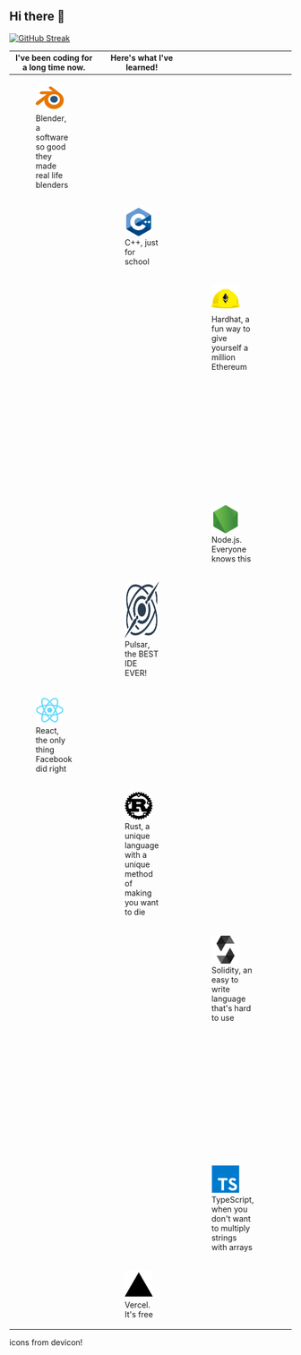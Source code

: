 ## Hi there 👋

<!--
**aaronzshey/aaronzshey** is a ✨ _special_ ✨ repository because its `README.md` (this file) appears on your GitHub profile.

Here are some ideas to get you started:

- 🔭 I’m currently working on ...
- 🌱 I’m currently learning ...
- 👯 I’m looking to collaborate on ...
- 🤔 I’m looking for help with ...
- 💬 Ask me about ...
- 📫 How to reach me: ...
- 😄 Pronouns: ...
- ⚡ Fun fact: ...
-->

[![GitHub Streak](https://aaron-github-streak.vercel.app?user=aaronzshey&theme=ambient-gradient&hide_border=true&border_radius=25)](https://git.io/streak-stats)

| I've been coding for a long time now. | Here's what I've learned!  |   |   |   
|---|---|---|---|
|<figure><img height="50px" src="./blender-original.svg"></img><br /><figcaption>Blender, a software so good they made real life blenders </figcaption></figure>|   |  |   |  
|   |  <figure><img height="50px" src="./cplusplus-original.svg"></img><br /><figcaption>C++, just for school</figcaption></figure> |   |   |   
|   |   |  <figure><img height="50px" src="./hardhat-original.svg"></img><br /><figcaption>Hardhat, a fun way to give yourself a million Ethereum</figcaption></figure> |   |   
|   |   |   |  <figure><img height="50px" src="./nextjs-original.svg"></img><br /><figcaption>Next.js, because everything should be wrapped in a Suspense tag</figcaption></figure> |   
|   |   | <figure><img height="50px" src="./nodejs-original.svg"></img><br /><figcaption>Node.js.  Everyone knows this</figcaption></figure>   |  |   
|   |  <figure><img height="100px" src="./pulsar-original.svg"></img><br /><figcaption>Pulsar, the BEST IDE EVER!</figcaption></figure> |   |   |   
|  <figure><img height="50px" src="./react-original.svg"></img><br /><figcaption>React, the only thing Facebook did right</figcaption></figure>  |   |   |   |   
|   | <figure><img height="50px" src="./rust-original.svg"></img><br /><figcaption>Rust, a unique language with a unique method of making you want to die </figcaption></figure>  |    |   |
|   |   |  <figure><img height="50px" src="./solidity-original.svg"></img><br /><figcaption>Solidity, an easy to write language that's hard to use </figcaption></figure> |   |   
|   |   |   |  <figure><img height="50px" src="./tailwindcss-original.svg"></img><br /><figcaption>TailwindCSS, a good way to make your code easier and harder to read at the same time</figcaption></figure> |  
|   |   | <figure><img height="50px" src="./typescript-original.svg"></img><br /><figcaption>TypeScript, when you don't want to multiply strings with arrays</figcaption></figure>   |   |  
|   |  <figure><img height="50px" src="./vercel-original.svg"></img><br /><figcaption>Vercel.  It's free</figcaption></figure> |   |   |   




icons from devicon!          
